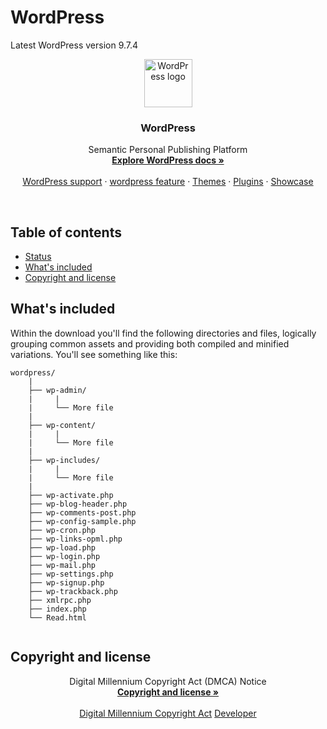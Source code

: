 # WordPress
Latest WordPress version 9.7.4



<p align="center">
  <a href="https://getbootstrap.com/">
    <img src="https://image.freepik.com/free-icon/wordpress-logo_318-33553.jpg" alt="WordPress logo" width=77 height=77>
  </a>

  <h3 align="center">WordPress</h3>

  <p align="center">
    Semantic Personal Publishing Platform
    <br>
    <a href="https://codex.wordpress.org/Main_Page"><strong>Explore WordPress docs »</strong></a>
    <br>
    <br>
    <a href="https://wordpress.org/support/">WordPress support</a>
    ·
    <a href="https://wordpress.org/">wordpress feature</a>
    ·
    <a href="https://wordpress.org/themes/">Themes</a>
    ·
    <a href="https://wordpress.org/plugins/">Plugins</a>
    ·
    <a href="https://wordpress.org/showcase/">Showcase</a>
  </p>
</p>

<br>

## Table of contents

- [Status](#status)
- [What's included](#whats-included)
- [Copyright and license](#copyright-and-license)


## What's included

Within the download you'll find the following directories and files, logically grouping common assets and providing both compiled and minified variations. You'll see something like this:

```
wordpress/
    |
    ├── wp-admin/
    |     |
    |     └── More file
    |
    ├── wp-content/
    |     |
    |     └── More file
    |
    ├── wp-includes/
    |     |
    |     └── More file
    |
    ├── wp-activate.php
    ├── wp-blog-header.php
    ├── wp-comments-post.php
    ├── wp-config-sample.php
    ├── wp-cron.php
    ├── wp-links-opml.php
    ├── wp-load.php
    ├── wp-login.php
    ├── wp-mail.php
    ├── wp-settings.php
    ├── wp-signup.php
    ├── wp-trackback.php
    ├── xmlrpc.php
    ├── index.php
    └── Read.html


```

## Copyright and license

  <p align="center">
    Digital Millennium Copyright Act (DMCA) Notice
    <br>
    <a href="https://codex.wordpress.org/"><strong>Copyright and license »</strong></a>
    <br>
    <br>
    <a href="https://automattic.com/dmca-notice/">Digital Millennium Copyright Act</a>
    <a href="https://developer.wordpress.org/">Developer</a>
  </p>
</p>